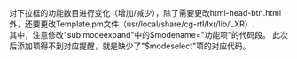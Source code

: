对下拉框的功能数目进行变化（增加/减少），除了需要更改html-head-btn.html外，还要更改Template.pm文件（usr/local/share/cg-rtl/lxr/lib/LXR）.  
其中，注意修改"sub modeexpand"中的$modename="功能项"的代码段。  
此次后添加项得不到对应提醒，就是缺少了"$modeselect"项的对应代码。  
